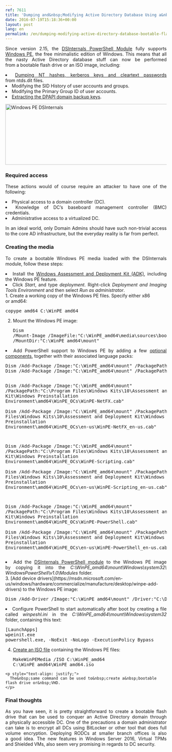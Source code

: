 ```yaml
---
ref: 7611
title: 'Dumping and&nbsp;Modifying Active Directory Database Using a&nbsp;Bootable Flash Drive'
date: 2016-07-19T15:18:36+00:00
layout: post
lang: en
permalink: /en/dumping-modifying-active-directory-database-bootable-flash-drive/
---
```

<p style="text-align: justify;">
  Since&nbsp;version 2.15, the&nbsp;<a href="https://github.com/MichaelGrafnetter/DSInternals">DSInternals PowerShell Module</a> fully supports <a href="https://msdn.microsoft.com/en-us/windows/hardware/commercialize/manufacture/desktop/winpe-intro">Windows PE</a>, the&nbsp;free minimalistic edition of&nbsp;Windows. This means that&nbsp;all the&nbsp;nasty Active Directory database stuff can now&nbsp;be performed from&nbsp;a&nbsp;bootable flash drive or&nbsp;an ISO image, including:
</p>

<li style="text-align: justify;">
  <a href="https://www.dsinternals.com/en/dumping-ntds-dit-files-using-powershell/">Dumping NT hashes, kerberos keys and&nbsp;cleartext passwords</a> from&nbsp;ntds.dit files.
</li>
<li style="text-align: justify;">
  Modifying the&nbsp;SID History of&nbsp;user accounts and&nbsp;groups.
</li>
<li style="text-align: justify;">
  Modifying the&nbsp;Primary Group ID of&nbsp;user accounts.
</li>
<li style="text-align: justify;">
  <a href="https://www.dsinternals.com/en/retrieving-dpapi-backup-keys-from-active-directory/">Extracting the&nbsp;DPAPI domain backup keys</a>.
</li>

[<img class="aligncenter size-full wp-image-7881" src="https://www.dsinternals.com/wp-content/uploads/winpe.png" alt="Windows PE DSInternals" width="570" height="189" srcset="https://www.dsinternals.com/wp-content/uploads/winpe.png 570w, https://www.dsinternals.com/wp-content/uploads/winpe-300x99.png 300w" sizes="(max-width: 570px) 100vw, 570px" />](https://www.dsinternals.com/wp-content/uploads/winpe.png)

### Required access

<p style="text-align: justify;">
  These actions would of&nbsp;course require an attacker to&nbsp;have one of&nbsp;the following:
</p>

<li style="text-align: justify;">
  Physical access to&nbsp;a domain controller (DC).
</li>
<li style="text-align: justify;">
  Knowledge of&nbsp;DC&#8217;s <span class="st">baseboard management controller (BMC) credentials.</span>
</li>
<li style="text-align: justify;">
  Administrative access to&nbsp;a virtualized DC.
</li>

<p style="text-align: justify;">
  In&nbsp;an ideal world, only Domain Admins should have such non-trivial access to&nbsp;the core AD infrastructure, but&nbsp;the&nbsp;everyday reality is&nbsp;far from&nbsp;perfect.
</p>

<h3 style="text-align: justify;">
  Creating the&nbsp;media
</h3>

<p style="text-align: justify;">
  To&nbsp;create a&nbsp;bootable Windows PE media loaded with the&nbsp;DSInternals module, follow these steps:
</p>

<li style="text-align: justify;">
  Install the&nbsp;<a href="http://go.microsoft.com/fwlink/p/?LinkId=526803">Windows Assessment and&nbsp;Deployment Kit (ADK)</a>, including the&nbsp;Windows PE feature.
</li>
<li style="text-align: justify;">
  Click <em>Start</em>, and&nbsp;type <em>deployment</em>. Right-click <em>Deployment and&nbsp;Imaging Tools Environment</em> and&nbsp;then select <em>Run as&nbsp;administrator</em>.
</li>
  1. Create a&nbsp;working copy of&nbsp;the Windows PE files. Specify either x86 or&nbsp;amd64: <pre class="lang:batch decode:true ">copype amd64 C:\WinPE_amd64</pre>

  2. Mount the&nbsp;Windows PE image: <pre class="lang:batch decode:true">Dism /Mount-Image /ImageFile:"C:\WinPE_amd64\media\sources\boot.wim" /index:1 /MountDir:"C:\WinPE_amd64\mount"</pre>

<li style="text-align: justify;">
  Add PowerShell support to&nbsp;Windows PE by&nbsp;adding a&nbsp;few <a href="https://msdn.microsoft.com/en-us/windows/hardware/commercialize/manufacture/desktop/winpe-add-packages--optional-components-reference">optional components</a>, together with their associated language packs: <pre class="lang:batch decode:true">Dism /Add-Package /Image:"C:\WinPE_amd64\mount" /PackagePath:"C:\Program Files\Windows Kits\10\Assessment and&nbsp;Deployment Kit\Windows Preinstallation Environment\amd64\WinPE_OCs\WinPE-WMI.cab"  
Dism /Add-Package /Image:"C:\WinPE_amd64\mount" /PackagePath:"C:\Program Files\Windows Kits\10\Assessment and&nbsp;Deployment Kit\Windows Preinstallation Environment\amd64\WinPE_OCs\en-us\WinPE-WMI_en-us.cab"

Dism /Add-Package /Image:"C:\WinPE_amd64\mount" /PackagePath:"C:\Program Files\Windows Kits\10\Assessment and&nbsp;Deployment Kit\Windows Preinstallation Environment\amd64\WinPE_OCs\WinPE-NetFX.cab"  
Dism /Add-Package /Image:"C:\WinPE_amd64\mount" /PackagePath:"C:\Program Files\Windows Kits\10\Assessment and&nbsp;Deployment Kit\Windows Preinstallation Environment\amd64\WinPE_OCs\en-us\WinPE-NetFX_en-us.cab"

Dism /Add-Package /Image:"C:\WinPE_amd64\mount" /PackagePath:"C:\Program Files\Windows Kits\10\Assessment and&nbsp;Deployment Kit\Windows Preinstallation Environment\amd64\WinPE_OCs\WinPE-Scripting.cab"  
Dism /Add-Package /Image:"C:\WinPE_amd64\mount" /PackagePath:"C:\Program Files\Windows Kits\10\Assessment and&nbsp;Deployment Kit\Windows Preinstallation Environment\amd64\WinPE_OCs\en-us\WinPE-Scripting_en-us.cab"

Dism /Add-Package /Image:"C:\WinPE_amd64\mount" /PackagePath:"C:\Program Files\Windows Kits\10\Assessment and&nbsp;Deployment Kit\Windows Preinstallation Environment\amd64\WinPE_OCs\WinPE-PowerShell.cab"  
Dism /Add-Package /Image:"C:\WinPE_amd64\mount" /PackagePath:"C:\Program Files\Windows Kits\10\Assessment and&nbsp;Deployment Kit\Windows Preinstallation Environment\amd64\WinPE_OCs\en-us\WinPE-PowerShell_en-us.cab"</pre>
</li>

<li style="text-align: justify;">
  Add the&nbsp;<a href="https://github.com/MichaelGrafnetter/DSInternals/releases">DSInternals PowerShell module</a> to&nbsp;the Windows PE image by&nbsp;copying it into the&nbsp;<em>C:\WinPE_amd64\mount\Windows\system32\ WindowsPowerShell\v1.0\Modules</em> folder.
</li>
  3. [Add device drivers](https://msdn.microsoft.com/en-us/windows/hardware/commercialize/manufacture/desktop/winpe-add-drivers) to&nbsp;the Windows PE image: <pre class="lang:batch decode:true">Dism /Add-Driver /Image:"C:\WinPE_amd64\mount" /Driver:"C:\DriversToEmbed" /Recurse</pre>

<li style="text-align: justify;">
  Configure PowerShell to&nbsp;start automatically after&nbsp;boot by&nbsp;creating a&nbsp;file called <em>winpeshl.ini</em> in&nbsp;the&nbsp;<em>C:\WinPE_amd64\mount\Windows\system32</em> folder, containing this text: <pre class="lang:ini decode:true ">[LaunchApps]
wpeinit.exe
powershell.exe, -NoExit -NoLogo -ExecutionPolicy Bypass</pre>
</li>

  4. [Create an ISO file](https://msdn.microsoft.com/en-us/windows/hardware/commercialize/manufacture/desktop/makewinpemedia-command-line-options?f=255&MSPPError=-2147217396) containing the&nbsp;Windows PE files: <pre class="lang:batch decode:true">MakeWinPEMedia /ISO C:\WinPE_amd64 C:\WinPE_amd64\WinPE_amd64.iso</pre>
    
    <p style="text-align: justify;">
      The&nbsp;same command can be used to&nbsp;create a&nbsp;bootable flash drive or&nbsp;VHD.
    </p>

### Final thoughts

<p style="text-align: justify;">
  As&nbsp;you have seen, it is&nbsp;pretty straightforward to&nbsp;create a&nbsp;bootable flash drive that&nbsp;can be used to&nbsp;conquer an Active Directory domain through a&nbsp;physically accessible DC. One of&nbsp;the precautions a&nbsp;domain administrator can take is&nbsp;to&nbsp;encrypt all DCs using BitLocker or&nbsp;other tool that&nbsp;does full volume encryption. Deploying RODCs at smaller branch offices is&nbsp;also a&nbsp;good idea. The&nbsp;new features in&nbsp;Windows Server 2016, Virtual TPMs and&nbsp;Shielded VMs, also seem very promising in&nbsp;regards to&nbsp;DC security.
</p>